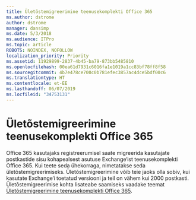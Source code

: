```yaml
---
title: Ületõstemigreerimine teenusekomplekti Office 365
ms.author: dstrome
author: dstrome
manager: dansimp
ms.date: 5/3/2018
ms.audience: ITPro
ms.topic: article
ROBOTS: NOINDEX, NOFOLLOW
localization_priority: Priority
ms.assetid: 11929899-2837-4b45-ba79-873bb5485810
ms.openlocfilehash: 00ea61d7931c6016fa1e1019a1cc83bf78ff8f58
ms.sourcegitcommit: 4b7e478ce700c0b781efec3857ac4dce5bdf00c6
ms.translationtype: HT
ms.contentlocale: et-EE
ms.lasthandoff: 06/07/2019
ms.locfileid: "34753131"
---
```

# <a name="cutover-migrations-to-office-365"></a>Ületõstemigreerimine teenusekomplekti Office 365

Office 365 kasutajaks registreerumisel saate migreerida kasutajate postkastide sisu kohapealsest asutuse Exchange‘ist teenusekomplekti Office 365. Kui teete seda ühekorraga, nimetatakse seda ületõstemigreerimiseks. Ületõstemigreerimine võib teie jaoks olla sobiv, kui kasutate Exchange‘i toetatud versiooni ja teil on vähem kui 2000 postkasti. Ületõstemigreerimise kohta lisateabe saamiseks vaadake teemat [Ületõstemigreerimine teenusekomplekti Office 365](https://support.office.com/article/9496e93c-1e59-41a8-9bb3-6e8df0cd81b4.aspx).
  

